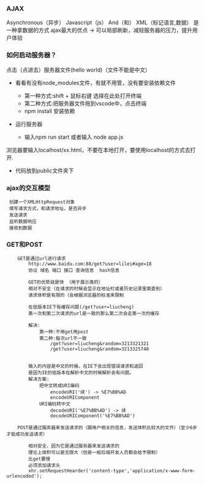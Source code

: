 ### AJAX
Asynchronous（异步） Javascript（js） And（和） XML（标记语言,数据）
是一种拿数据的方式
ajax最大的优点 -> 可以局部刷新，减轻服务器的压力，提升用户体验
### 如何启动服务器？
点击（点进去）服务器文件(hello world)（文件不能是中文）
- 看看有没有node_modules文件，有就不用管，没有要安装依赖文件
    - 第一种方式:shift + 鼠标右键 选择在此处打开终端
    - 第二种方式:把服务器文件拖到vscode中，点击终端
    - npm install 安装依赖

- 运行服务器
    - 输入npm run start 或者输入 node app.js

浏览器要输入localhost/xx.html，不要在本地打开，要使用localhost的方式去打开.

- 代码放到public文件夹下

### ajax的交互模型
     创建一个XMLHttpRequest对象  
     填写请求方式，和请求地址，是否异步
     发送请求
     监听数据响应
     接收到数据

### GET和POST
```
    GET是通过url进行请求
        http://www.baidu.com:88/get?user=lilei#age=18
        协议 域名 端口 接口 查询信息  hash信息

        GET的优势就是快 （用于展示类的）
        相对不安全（在请求的时候会显示在地址栏或者历史记录里面查到）
        请求体积是有限的（会根据浏览器的标准来限制

        在低版本IE下有缓存问题(/get?user=liucheng)
        第一次和第二次请求的url是一致的那么第二次会走第一次的缓存

        解决:
            第一种:不用get用post
            第二种:每次url不一致
                /get?user=liucheng&random=3213321321
                /get?user=liucheng&random=3213325748


        输入的内容是中文的时候，在IE下会出现错误请求和返回
        是因为IE的低版本在解析中文的时候解析会有问题。
        解决方案:
            把中文转成URI编码
                encodeURI('续') -> %E7%BB%AD
                encodeURIComponent
            URI编码转中文
                decodeURI('%E7%BB%AD') -> 续
                decodeURIComponent('%E7%BB%AD')

    POST是通过服务器来发送请求的（跟用户相关的信息，发送体积比较大的文件）（至少6步才能成功发送请求）

        相对安全，因为它是通过服务器来发送请求的
        理论上体积可以是无限大（但是一般后端开发人员都会给予限制）
        比get要慢
        必须添加请求头
        xhr.setRequestHearder('content-type','application/x-www-form-urlencoded');



